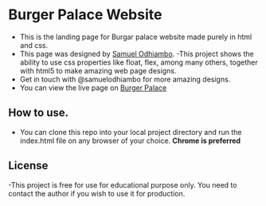 # Burger Palace Website
- This is the landing page for Burgar palace website made purely in html and css.
- This page was designed by <a href="https://github.com/samuelodhiambo">Samuel Odhiambo</a>.
-This project shows the ability to use css properties like float, flex, among many others, together with html5 to make amazing web page designs.
- Get in touch with @samuelodhiambo for more amazing designs.
- You can view the live page on <a href="https://samuelodhiambo.github.io/burgerpalace/">Burger Palace</a>

## How to use.
- You can clone this repo into your local project directory and run the index.html file on any browser of your choice. **Chrome is preferred**

## License
-This project is free for use for educational purpose only. You need to contact the author if you wish to use it for production.
